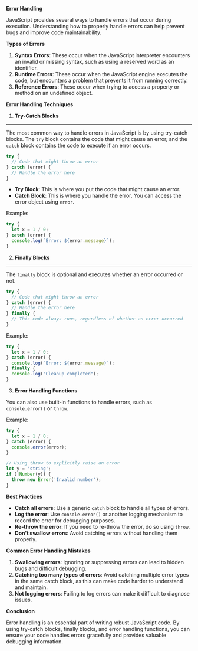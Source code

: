 **Error Handling**

JavaScript provides several ways to handle errors that occur during execution. Understanding how to properly
handle errors can help prevent bugs and improve code maintainability.

**Types of Errors**

1. **Syntax Errors**: These occur when the JavaScript interpreter encounters an invalid or missing syntax, such as
using a reserved word as an identifier.
2. **Runtime Errors**: These occur when the JavaScript engine executes the code, but encounters a problem that
prevents it from running correctly.
3. **Reference Errors**: These occur when trying to access a property or method on an undefined object.

**Error Handling Techniques**

1. **Try-Catch Blocks**
---------------------

The most common way to handle errors in JavaScript is by using try-catch blocks. The `try` block contains the code
that might cause an error, and the `catch` block contains the code to execute if an error occurs.
```javascript
try {
  // Code that might throw an error
} catch (error) {
  // Handle the error here
}
```
* **Try Block**: This is where you put the code that might cause an error.
* **Catch Block**: This is where you handle the error. You can access the error object using `error`.

Example:
```javascript
try {
  let x = 1 / 0;
} catch (error) {
  console.log(`Error: ${error.message}`);
}
```
2. **Finally Blocks**
-------------------

The `finally` block is optional and executes whether an error occurred or not.
```javascript
try {
  // Code that might throw an error
} catch (error) {
  // Handle the error here
} finally {
  // This code always runs, regardless of whether an error occurred
}
```
Example:
```javascript
try {
  let x = 1 / 0;
} catch (error) {
  console.log(`Error: ${error.message}`);
} finally {
  console.log("Cleanup completed");
}
```
3. **Error Handling Functions**

You can also use built-in functions to handle errors, such as `console.error()` or `throw`.

Example:
```javascript
try {
  let x = 1 / 0;
} catch (error) {
  console.error(error);
}

// Using throw to explicitly raise an error
let y = 'string';
if (!Number(y)) {
  throw new Error('Invalid number');
}
```
**Best Practices**

* **Catch all errors**: Use a generic `catch` block to handle all types of errors.
* **Log the error**: Use `console.error()` or another logging mechanism to record the error for debugging
purposes.
* **Re-throw the error**: If you need to re-throw the error, do so using `throw`.
* **Don't swallow errors**: Avoid catching errors without handling them properly.

**Common Error Handling Mistakes**

1. **Swallowing errors**: Ignoring or suppressing errors can lead to hidden bugs and difficult debugging.
2. **Catching too many types of errors**: Avoid catching multiple error types in the same catch block, as this can
make code harder to understand and maintain.
3. **Not logging errors**: Failing to log errors can make it difficult to diagnose issues.

**Conclusion**

Error handling is an essential part of writing robust JavaScript code. By using try-catch blocks, finally blocks,
and error handling functions, you can ensure your code handles errors gracefully and provides valuable debugging
information.